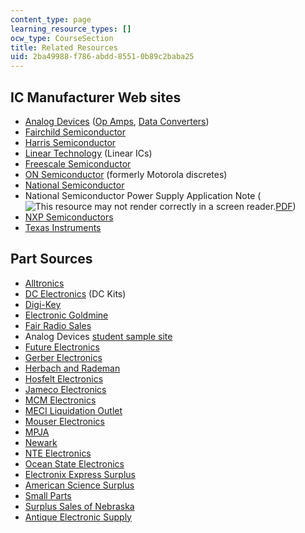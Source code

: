 ```yaml
---
content_type: page
learning_resource_types: []
ocw_type: CourseSection
title: Related Resources
uid: 2ba49988-f786-abdd-8551-0b89c2baba25
---
```


IC Manufacturer Web sites
-------------------------

*   [Analog Devices](http://www.analog.com/en/index.html) ([Op Amps](http://www.analog.com/en/products/amplifiers/adc-drivers/single-ended-amplifiers-op-amp.html), [Data Converters](http://www.analog.com/en/data-converters/products/index.html))
*   [Fairchild Semiconductor](http://www.fairchildsemi.com/)
*   [Harris Semiconductor](http://www.harris.com/)
*   [Linear Technology](http://www.linear.com/) (Linear ICs)
*   [Freescale Semiconductor](http://www.freescale.com/)
*   [ON Semiconductor](http://www.onsemi.com/) (formerly Motorola discretes)
*   [National Semiconductor](http://www.national.com/)
*   National Semiconductor Power Supply Application Note (![This resource may not render correctly in a screen reader.](/images/inacessible.gif)[PDF](http://datasheet.octopart.com/LM555CN-National-Semiconductor-datasheet-5348896.pdf))
*   [NXP Semiconductors](http://www.nxp.com/)
*   [Texas Instruments](https://www.ti.com/)

Part Sources
------------

*   [Alltronics](http://www.alltronics.com/)
*   [DC Electronics](http://www.dcelectronics.com/) (DC Kits)
*   [Digi-Key](http://www.digikey.com/)
*   [Electronic Goldmine](http://www.goldmine-elec.com/)
*   [Fair Radio Sales](https://fairradio.com/)
*   Analog Devices [student sample site](https://form.analog.com/Form_Pages/corporate/parts.aspx)
*   [Future Electronics](http://www.futureelectronics.com/en/Pages/index.aspx)
*   [Gerber Electronics](http://www.gerberelec.com/)
*   [Herbach and Rademan](http://www.herbach.com/)
*   [Hosfelt Electronics](http://www.hosfelt.com/en-us/toc.html)
*   [Jameco Electronics](http://www.jameco.com/webapp/wcs/stores/servlet/StoreCatalogDisplay?langId=-1&krypto=6pWdQhy2AZPZ2sD8W5xEl6aJV6WqDHEGqOKNa%2FdOSS8VkO8HobaPcYvWFMPw5Vp7qy%2FnFHn40gLe%0D%0ApCUoyqn9Qw3Pd%2Fn5t2VDi7RTzDlqhwY%3D)
*   [MCM Electronics](https://www.newark.com/mcm-partnership?CMP=KNC-GUSA-BRAND-MCM&CMP=KNC-GUSA-BRAND-MCM&mckv=sFW3646CT_dc|pcrid|264163801632|plid||kword|mcm%20electronics|match|e|slid||product||pgrid|44542231102|ptaid|kwd-298063242177|&gclid=Cj0KCQiA8vSOBhCkARIsAGdp6RTQPpJV1srA5gzvEA6OcUbewkB5_MFgSqYkevDD3Tag20Y_tHOeMmIaAq_XEALw_wcB)
*   [MECI Liquidation Outlet](http://www.meci.com/)
*   [Mouser Electronics](http://in.mouser.com/)
*   [MPJA](http://www.mpja.com/)
*   [Newark](http://www.newark.com/)
*   [NTE Electronics](http://www.nteinc.com/)
*   [Ocean State Electronics](http://www.oselectronics.com/)
*   [Electronix Express Surplus](http://www.rsrelectronics.com/srp-indx.htm)
*   [American Science Surplus](http://www.sciplus.com/)
*   [Small Parts](http://www.smallparts.com/)
*   [Surplus Sales of Nebraska](http://www.surplussales.com/)
*   [Antique Electronic Supply](http://www.tubesandmore.com/)